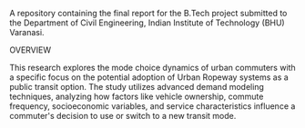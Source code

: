 A repository containing the final report for the B.Tech project submitted to the Department of Civil Engineering, Indian Institute of Technology (BHU) Varanasi.



OVERVIEW

This research explores the mode choice dynamics of urban commuters with a specific focus on the potential adoption of Urban Ropeway systems as a public transit option. The study utilizes advanced demand modeling techniques, analyzing how factors like vehicle ownership, commute frequency, socioeconomic variables, and service characteristics influence a commuter's decision to use or switch to a new transit mode.
